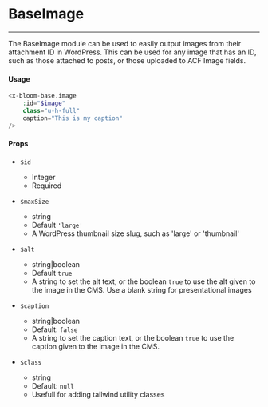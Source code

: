 # BaseImage

---

The BaseImage module can be used to easily output images from their
attachment ID in WordPress. This can be used for any image that has an ID,
such as those attached to posts, or those uploaded to ACF Image fields.

#### Usage

```php
<x-bloom-base.image
    :id="$image"
    class="u-h-full"
    caption="This is my caption"
/>
```

#### Props
- `$id`
    - Integer
    - Required


- `$maxSize`
    - string
    - Default `'large'`
    - A WordPress thumbnail size slug, such as 'large' or 'thumbnail'


- `$alt`
    - string|boolean
    - Default `true`
    - A string to set the alt text, or the boolean `true` to use the alt given to the image in the CMS. Use a blank string for presentational images


- `$caption`
    - string|boolean
    - Default: `false`
    - A string to set the caption text, or the boolean `true` to use the caption given to the image in the CMS.


- `$class`
    - string
    - Default: `null`
    - Usefull for adding tailwind utility classes
